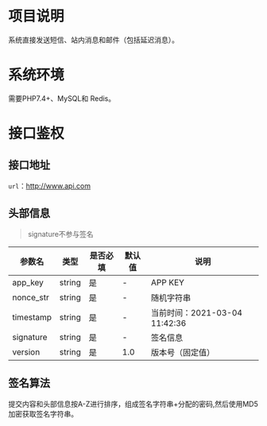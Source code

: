 # 项目说明

系统直接发送短信、站内消息和邮件（包括延迟消息）。

# 系统环境

需要PHP7.4+、MySQL和 Redis。

# 接口鉴权

## 接口地址

`url`：http://www.api.com

## 头部信息

> signature不参与签名

| 参数名     | 类型     | 是否必填 | 默认值 | 说明      |
|---------|--------|------|-----|---------|
| app_key | string | 是    | -   | APP KEY |
| nonce_str | string | 是    | -   | 随机字符串 |
| timestamp | string | 是    | -   | 当前时间：2021-03-04 11:42:36 |
| signature | string | 是    | -   | 签名信息 |
| version | string | 是    | 1.0   | 版本号（固定值） |

## 签名算法

提交内容和头部信息按A-Z进行排序，组成签名字符串+分配的密码,然后使用MD5加密获取签名字符串。